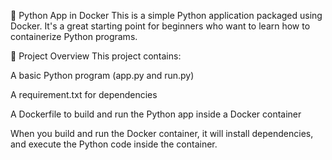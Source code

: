 🐍 Python App in Docker
This is a simple Python application packaged using Docker. It's a great starting point for beginners who want to learn how to containerize Python programs.

📁 Project Overview
This project contains:

A basic Python program (app.py and run.py)

A requirement.txt for dependencies

A Dockerfile to build and run the Python app inside a Docker container

When you build and run the Docker container, it will install dependencies, and execute the Python code inside the container.